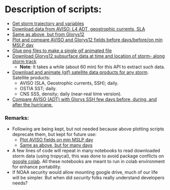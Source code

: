 # Description of scripts:

- [Get storm trajectory and variables](https://github.com/sanAkel/ocean-hurricane/blob/main/get_track.ipynb)
- [Download data from AVISO: L4 ADT, geostrophic currents, SLA](https://github.com/sanAkel/ocean-hurricane/blob/main/aviso_cmems.ipynb)
- [Same as above, but from Glorys12](https://github.com/sanAkel/ocean-hurricane/blob/main/mercator_glorys12_cmems.ipynb)
- [Plot and compare AVISO and Glorys12 fields before days/before/on min MSLP day](https://github.com/sanAkel/ocean-hurricane/blob/main/plot_aviso_glorys12_before_after_TC.py)
- [Glue png files to make a single gif animated file](https://github.com/sanAkel/ocean-hurricane/blob/main/png_to_gif.py)
- [Download Glorys12 subsurface data at time and location of storm- along storm track](https://github.com/sanAkel/ocean-hurricane/blob/main/download_along_track.ipynb)
  - **Note**: It takes a while (about 60 min) for this API to extract such data.
- [Download and animate (gif) satellite data products for any storm](https://github.com/sanAkel/ocean-hurricane/blob/main/animate_satellite_data_hurr_track.ipynb). Satellite products:
  - AVISO (SLA, Geostrophic currents, SSH); daily.
  - OSTIA SST; daily.
  - CNS SSS, density; daily (near-real time version).
- [Compare AVISO (ADT) with Glorys SSH few days before, during, and after the hurricane.](https://github.com/sanAkel/ocean-hurricane/blob/main/compare_SSH_GLO12_one_HURR.ipynb)

### Remarks: 
- Following are being kept, but not needed because above plotting scripts deprecate them, but kept for future use:
  - [Plot AVISO fields on min MSLP day](https://github.com/sanAkel/ocean-hurricane/blob/main/plot_aviso_fields_at_min_SLP.ipynb)
  - [Same as above, but for many days](https://github.com/sanAkel/ocean-hurricane/blob/main/plot_aviso_fields_hurr_track.ipynb)
- A few lines of code will repeat in many notebooks to read downloaded storm data (using tropycal), this was done to avoid package conflicts     on [google colab](https://colab.research.google.com/). All these notebooks are meant to run in colab environment for enhance portability.
- If NOAA security would allow mounting google drive, much of our life will be simpler. But when did _security_ folks really understand developers needs?

